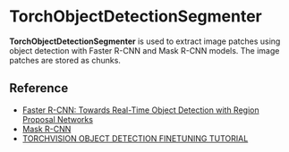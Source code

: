 # TorchObjectDetectionSegmenter

**TorchObjectDetectionSegmenter** is used to extract image patches using object detection with Faster R-CNN and Mask R-CNN models. The image patches are stored as chunks.   


## Reference
- [Faster R-CNN: Towards Real-Time Object Detection with Region Proposal Networks](https://arxiv.org/abs/1506.01497)
- [Mask R-CNN](https://arxiv.org/abs/1703.06870)
- [TORCHVISION OBJECT DETECTION FINETUNING TUTORIAL](https://pytorch.org/tutorials/intermediate/torchvision_tutorial.html)

